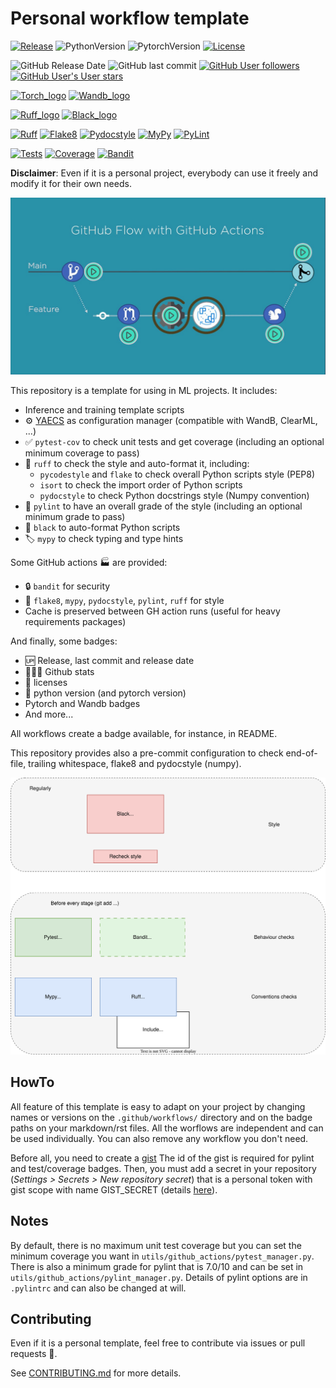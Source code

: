 # Personal workflow template

[![Release](https://img.shields.io/github/v/release/valentingol/my_ml_template?include_prereleases)](https://github.com/valentingol/my_ml_template/releases)
![PythonVersion](https://img.shields.io/badge/python-3.8%20%7E%203.11-informational)
![PytorchVersion](https://img.shields.io/badge/pytorch-1.8%20%7E%201.13%20%7C%202.0-informational)
[![License](https://img.shields.io/github/license/valentingol/my_ml_template?color=999)](https://stringfixer.com/fr/MIT_license)

![GitHub Release Date](https://img.shields.io/github/release-date/valentingol/my_ml_template)
![GitHub last commit](https://img.shields.io/github/last-commit/valentingol/my_ml_template)
[![GitHub User followers](https://img.shields.io/github/followers/valentingol?label=User%20followers&style=social)](https://github.com/valentingol)
[![GitHub User's User stars](https://img.shields.io/github/stars/valentingol?label=User%20Stars&style=social)](https://github.com/valentingol)

[![Torch_logo](https://img.shields.io/badge/PyTorch-EE4C2C?style=for-the-badge&logo=pytorch&logoColor=white)](https://pytorch.org/)
[![Wandb_logo](https://img.shields.io/badge/Weights_&_Biases-FFBE00?style=for-the-badge&logo=WeightsAndBiases&logoColor=white)](https://wandb.ai/site)

[![Ruff_logo](https://img.shields.io/endpoint?url=https://raw.githubusercontent.com/charliermarsh/ruff/main/assets/badge/v1.json)](https://github.com/charliermarsh/ruff)
[![Black_logo](https://img.shields.io/badge/code%20style-black-000000.svg)](https://github.com/psf/black)

[![Ruff](https://github.com/valentingol/my_ml_template/actions/workflows/ruff.yaml/badge.svg)](https://github.com/valentingol/my_ml_template/actions/workflows/ruff.yaml)
[![Flake8](https://github.com/valentingol/my_ml_template/actions/workflows/flake.yaml/badge.svg)](https://github.com/valentingol/my_ml_template/actions/workflows/flake.yaml)
[![Pydocstyle](https://github.com/valentingol/my_ml_template/actions/workflows/pydocstyle.yaml/badge.svg)](https://github.com/valentingol/my_ml_template/actions/workflows/pydocstyle.yaml)
[![MyPy](https://github.com/valentingol/my_ml_template/actions/workflows/mypy.yaml/badge.svg)](https://github.com/valentingol/my_ml_template/actions/workflows/mypy.yaml)
[![PyLint](https://img.shields.io/endpoint?url=https://gist.githubusercontent.com/valentingol/106c646ac67294657bccf02bbe22208f/raw/workflow_template_pylint.json)](https://github.com/valentingol/my_ml_template/actions/workflows/pylint.yaml)

[![Tests](https://github.com/valentingol/my_ml_template/actions/workflows/tests.yaml/badge.svg)](https://github.com/valentingol/my_ml_template/actions/workflows/tests.yaml)
[![Coverage](https://img.shields.io/endpoint?url=https://gist.githubusercontent.com/valentingol/106c646ac67294657bccf02bbe22208f/raw/workflow_template_coverage.json)](https://github.com/valentingol/my_ml_template/actions/workflows/tests.yaml)
[![Bandit](https://github.com/valentingol/my_ml_template/actions/workflows/bandit.yaml/badge.svg)](https://github.com/valentingol/my_ml_template/actions/workflows/bandit.yaml)

**Disclaimer**: Even if it is a personal project, everybody can use it freely
and modify it for their own needs.

![alt text](assets/github_actions.jpg)

This repository is a template for using in ML projects. It includes:

- Inference and training template scripts
- ⚙️ [YAECS](https://github.com/valentingol/yaecs) as configuration manager
  (compatible with WandB, ClearML, ...)
- ✅ `pytest-cov` to check unit tests and get coverage (including an optional
  minimum coverage to pass)
- 🎨 `ruff` to check the style and auto-format it, including:
  - `pycodestyle` and `flake` to check overall Python scripts style (PEP8)
  - `isort` to check the import order of Python scripts
  - `pydocstyle` to check Python docstrings style (Numpy convention)
- 🎨 `pylint` to have an overall grade of the style (including an optional minimum
grade to pass)
- 🎨 `black` to auto-format Python scripts
- 🏷️ `mypy` to check typing and type hints

Some GitHub actions 🏭 are provided:

- 🔒 `bandit` for security
- 🎨 `flake8`, `mypy`, `pydocstyle`, `pylint`, `ruff` for style
- Cache is preserved between GH action runs (useful for heavy requirements packages)

And finally, some badges:

- 🆙 Release, last commit and release date
- 🧑‍🤝‍🧑 Github stats
- 📑 licenses
- 🔖 python version (and pytorch version)
- Pytorch and Wandb badges
- And more...

All workflows create a badge available, for instance, in README.

This repository provides also a pre-commit configuration to check end-of-file,
trailing whitespace, flake8 and pydocstyle (numpy).

![alt text](assets/checks.svg)

## HowTo

All feature of this template is easy to adapt on your project by changing names
or versions on the `.github/workflows/` directory and on the badge paths on your
markdown/rst files. All the worflows are independent and can be used individually.
You can also remove any workflow you don't need.

Before all, you need to create a [gist](https://gist.github.com/) The id of the
gist is required for pylint and test/coverage badges. Then, you must add a secret
in your repository (*Settings > Secrets > New repository secret*) that is a personal
token with gist scope with name GIST_SECRET (details
[here](https://github.com/Schneegans/dynamic-badges-action)).

## Notes

By default, there is no maximum unit test coverage but you can set the minimum
coverage you want in `utils/github_actions/pytest_manager.py`. There is also a
minimum grade for pylint that is 7.0/10 and can be set in
`utils/github_actions/pylint_manager.py`. Details of pylint options are in
`.pylintrc` and can also be changed at will.

## Contributing

Even if it is a personal template, feel free to contribute via issues or pull
requests 🤗.

See [CONTRIBUTING.md](CONTRIBUTING.md) for more details.
